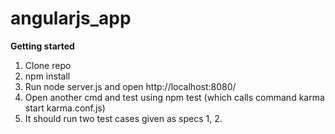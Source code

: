 # angularjs_app


<b>Getting started</b>


1) Clone repo
2) npm install
3) Run node server.js and open http://localhost:8080/
4) Open another cmd and test using npm test (which calls command karma start karma.conf.js)
5) It should run two test cases given as specs 1, 2.
